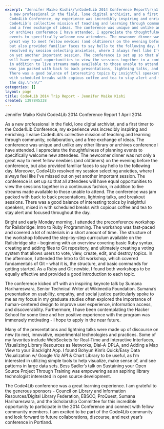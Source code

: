 ```yaml
---
excerpt: "Jennifer Maiko Kishi\r\nCode4Lib 2014 Conference Report\r\n1 April 2014\r\n\r\n\r\nAs
  a new professional in the field, lone digital archivist, and a first timer to the
  Code4Lib Conference, my experience was incredibly inspiring and enriching. I value
  Code4Lib’s collective mission of teaching and learning through community, collaboration,
  and a free exchange of ideas. The conference was unique and unlike any other library
  or archives conference I have attended. I appreciate the thoughtfulness of planning
  events to specifically welcome new attendees. The newcomer dinner was not only a
  great way to meet fellow newbies (and oldtimers) on the evening before the conference,
  but also provided familiar faces to say hello to the following day. Moreover, Code4Lib
  resolved my session selecting anxieties, where I always feel like I’ve missed out
  on yet another important session. The conference is set up so that all attendees
  will have equal opportunities to view the sessions together in a continuous fashion,
  in addition to live streams made available to those unable to attend. The conference
  was jam packed with back to back presentations, lightning talks, and breakout sessions.
  There was a good balance of interesting topics by insightful speakers, mixed in
  with scheduled breaks with copious coffee and tea to stay alert and focused throughout
  the day.\r\n\r"
categories: []
layout: page
title: Code4Lib 2014 Trip Report - Jennifer Maiko Kishi
created: 1397845338
---
```

Jennifer Maiko Kishi
Code4Lib 2014 Conference Report
1 April 2014


As a new professional in the field, lone digital archivist, and a first timer to the Code4Lib Conference, my experience was incredibly inspiring and enriching. I value Code4Lib’s collective mission of teaching and learning through community, collaboration, and a free exchange of ideas. The conference was unique and unlike any other library or archives conference I have attended. I appreciate the thoughtfulness of planning events to specifically welcome new attendees. The newcomer dinner was not only a great way to meet fellow newbies (and oldtimers) on the evening before the conference, but also provided familiar faces to say hello to the following day. Moreover, Code4Lib resolved my session selecting anxieties, where I always feel like I’ve missed out on yet another important session. The conference is set up so that all attendees will have equal opportunities to view the sessions together in a continuous fashion, in addition to live streams made available to those unable to attend. The conference was jam packed with back to back presentations, lightning talks, and breakout sessions. There was a good balance of interesting topics by insightful speakers, mixed in with scheduled breaks with copious coffee and tea to stay alert and focused throughout the day.

Bright and early Monday morning, I attended the preconference workshop for Railsbridge: Intro to Ruby Programming. The workshop was fast-paced and covered a lot of materials in a short amount of time. The structure of the workshop followed the step-by-step curriculum available on the Railsbridge site – beginning with an overview covering basic Ruby syntax, creating and adding files to Git repository, and ultimately creating a voting system that allows users to vote, view, create, edit, and destroy topics. In the afternoon, I attended the Intro to Git workshop, which covered fundamentals of Git – what it is, the structure, and basic commands for getting started. As a Ruby and Git newbie, I found both workshops to be equally effective and provided a good introduction to each topic.

The conference kicked off with an inspiring keynote talk by Sumana Harihareswara, Senior Technical Writer at Wikimedia Foundation. Sumana’s presentation on usability, empathy, and social justice particularly spoke to me as my focus in my graduate studies often explored the importance of human-centered design to improve user experience, information access, and discoverability. Furthermore, I have been contemplating the Hacker School for some time and her positive experience with the program was immensely motivating - I hope to apply in the near future.

Many of the presentations and lightning talks were made up of discourse on new (to me), innovative, experimental technologies and practices. Some of my favorites include WebSockets for Real-Time and Interactive Interfaces, Visualizing Library Resources as Networks, Dial-A-DPLA, and Adding a Map View to your Blacklight App. I found Bohyun Kim’s Quick/Easy Data Visualization w/ Google Viz API & Chart Library to be useful, as I’m interested in utilizing simple tools to help visualize, make sense of, and see patterns in large data sets. Bess Sadler’s talk on Sustaining your Open Source Project Through Training was empowering as an aspiring library technologist interested in open source development.

The Code4Lib conference was a great learning experience. I am grateful to the generous sponsors - Council on Library and Information Resources/Digital Library Federation, EBSCO, ProQuest, Sumana Harihareswara, and the Scholarship Committee for this incredible opportunity to participate in the 2014 Conference and connect with fellow community members. I am excited to be part of the Code4Lib community and look forward to future collaborations, discourse, and next year’s conference in Portland.
